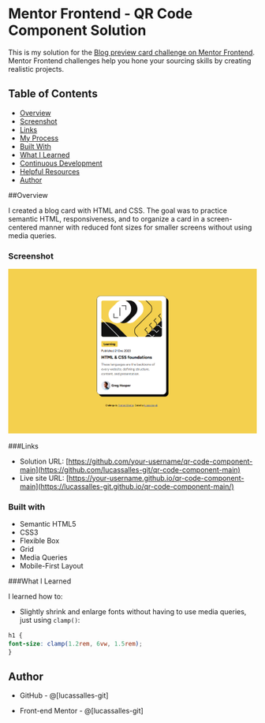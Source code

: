 # Mentor Frontend - QR Code Component Solution

This is my solution for the [Blog preview card challenge on Mentor Frontend](https://www.frontendmentor.io/challenges/qr-code-component-iux_sIO_H). Mentor Frontend challenges help you hone your sourcing skills by creating realistic projects.

## Table of Contents

- [Overview](#overview)
- [Screenshot](#screenshot)
- [Links](#links)
- [My Process](#my-process)
- [Built With](#built-with)
- [What I Learned](#what-i-learned)
- [Continuous Development](#continuous-development)
- [Helpful Resources](#helpful-resources)
- [Author](#author)

##Overview

I created a blog card with HTML and CSS. The goal was to practice semantic HTML, responsiveness, and to organize a card in a screen-centered manner with reduced font sizes for smaller screens without using media queries.

### Screenshot

![screenshot](assets/images/Screenshot-card.png)

###Links

- Solution URL: [https://github.com/your-username/qr-code-component-main](https://github.com/lucassalles-git/qr-code-component-main)
- Live site URL: [https://your-username.github.io/qr-code-component-main](https://lucassalles-git.github.io/qr-code-component-main/)

### Built with

- Semantic HTML5
- CSS3
- Flexible Box
- Grid
- Media Queries
- Mobile-First Layout

###What I Learned

I learned how to:

- Slightly shrink and enlarge fonts without having to use media queries, just using ``clamp()``:
```css
h1 { 
font-size: clamp(1.2rem, 6vw, 1.5rem);
}

```

## Author

- GitHub - @[lucassalles-git]

- Front-end Mentor - @[lucassalles-git]